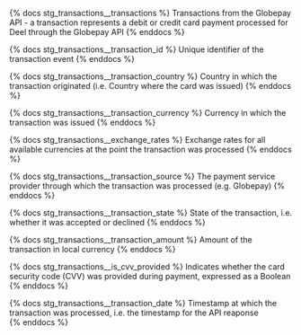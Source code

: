 {% docs stg_transactions__transactions %}
Transactions from the Globepay API - a transaction represents a debit or credit card payment processed for Deel through the Globepay API 
{% enddocs %}

{% docs stg_transactions__transaction_id %}
Unique identifier of the transaction event
{% enddocs %}

{% docs stg_transactions__transaction_country %}
Country in which the transaction originated (i.e. Country where the card was issued)
{% enddocs %}

{% docs stg_transactions__transaction_currency %}
Currency in which the transaction was issued 
{% enddocs %}

{% docs stg_transactions__exchange_rates %}
Exchange rates for all available currencies at the point the transaction was processed 
{% enddocs %}

{% docs stg_transactions__transaction_source %}
The payment service provider through which the transaction was processed (e.g. Globepay)
{% enddocs %}

{% docs stg_transactions__transaction_state %}
State of the transaction, i.e. whether it was accepted or declined 
{% enddocs %}

{% docs stg_transactions__transaction_amount %}
Amount of the transaction in local currency 
{% enddocs %}

{% docs stg_transactions__is_cvv_provided %}
Indicates whether the card security code (CVV) was provided during payment, expressed as a Boolean
{% enddocs %}

{% docs stg_transactions__transaction_date %}
Timestamp at which the transaction was processed, i.e. the timestamp for the API reaponse  
{% enddocs %}